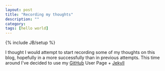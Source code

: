 ```yaml
---
layout: post
title: "Recording my thoughts"
description: ""
category: 
tags: [hello world]
---
```

{% include JB/setup %}

I thought I would attempt to start recording some of my thoughts on this blog,
hopefully in a more successfully than in previous attempts.  This time around
I've decided to use my [GitHub](http://github.com) User Page + 
[Jekyll](http://jekyllbootstrap.com/)
